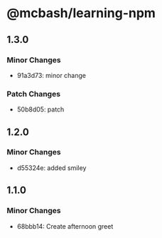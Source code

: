 # @mcbash/learning-npm

## 1.3.0

### Minor Changes

- 91a3d73: minor change

### Patch Changes

- 50b8d05: patch

## 1.2.0

### Minor Changes

- d55324e: added smiley

## 1.1.0

### Minor Changes

- 68bbb14: Create afternoon greet
